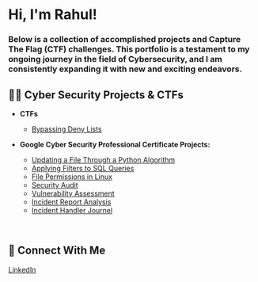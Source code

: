 <h1>Hi, I'm Rahul!</h1>
<h3>Below is a collection of accomplished projects and Capture The Flag (CTF) challenges. This portfolio is a testament to my ongoing journey in the field of Cybersecurity, and I am consistently expanding it with new and exciting endeavors.</h3>


<h2>👨‍💻 Cyber Security Projects & CTFs</h2>

- <b>CTFs</b>
  - [Bypassing Deny Lists](https://github.com/Rahul0902/bypassing-deny-lists/)

- <b>Google Cyber Security Professional Certificate Projects:</b>
  - [Updating a File Through a Python Algorithm](https://github.com/Rahul0902/python-file-update/)
  - [Applying Filters to SQL Queries](https://github.com/Rahul0902/SQL-filter-queries)
  - [File Permissions in Linux](https://github.com/Rahul0902/linux-file-permissions/)
  - [Security Audit](https://github.com/Rahul0902/security-audit/)
  - [Vulnerability Assessment](https://github.com/Rahul0902/vulnerability-assessment/)
  - [Incident Report Analysis](https://github.com/Rahul0902/incident-report-analysis/)
  - [Incident Handler Journel](https://github.com/Rahul0902/incident-handler-journal)
  
<br>
<h2>🤳 Connect With Me</h2>
<a href="https://www.linkedin.com/in/-rahul-singh/">LinkedIn</a>
